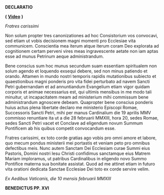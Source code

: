 **DECLARATIO**

**(** **[Video](http://player.rv.va/vaticanplayer.asp?language=it&tic=VA_ELQ2GYD9)** **)**

*Fratres carissimi*

Non solum propter tres canonizationes ad hoc Consistorium vos convocavi, sed etiam ut vobis decisionem magni momenti pro Ecclesiae vita communicem. Conscientia mea iterum atque iterum coram Deo explorata ad cognitionem certam perveni vires meas ingravescente aetate non iam aptas esse ad munus Petrinum aeque administrandum.

Bene conscius sum hoc munus secundum suam essentiam spiritualem non solum agendo et loquendo exsequi debere, sed non minus patiendo et orando. Attamen in mundo nostri temporis rapidis mutationibus subiecto et quaestionibus magni ponderis pro vita fidei perturbato ad navem Sancti Petri gubernandam et ad annuntiandum Evangelium etiam vigor quidam corporis et animae necessarius est, qui ultimis mensibus in me modo tali minuitur, ut incapacitatem meam ad ministerium mihi commissum bene administrandum agnoscere debeam. Quapropter bene conscius ponderis huius actus plena libertate declaro me ministerio Episcopi Romae, Successoris Sancti Petri, mihi per manus Cardinalium die 19 aprilis MMV commisso renuntiare ita ut a die 28 februarii MMXIII, hora 20, sedes Romae, sedes Sancti Petri vacet et Conclave ad eligendum novum Summum Pontificem ab his quibus competit convocandum esse.

Fratres carissimi, ex toto corde gratias ago vobis pro omni amore et labore, quo mecum pondus ministerii mei portastis et veniam peto pro omnibus defectibus meis. Nunc autem Sanctam Dei Ecclesiam curae Summi eius Pastoris, Domini nostri Iesu Christi confidimus sanctamque eius Matrem Mariam imploramus, ut patribus Cardinalibus in eligendo novo Summo Pontifice materna sua bonitate assistat. Quod ad me attinet etiam in futuro vita orationi dedicata Sanctae Ecclesiae Dei toto ex corde servire velim.

*Ex Aedibus Vaticanis, die 10 mensis februarii MMXIII*

**BENEDICTUS PP. XVI**